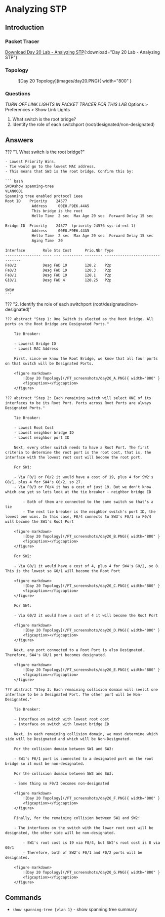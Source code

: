 # Analyzing STP

## Introduction

### Packet Tracer

[Download Day 20 Lab - Analyzing STP](/JITL/Day%2020%20Lab%20-%20Analyzing%20STP.pkt){:download="Day 20 Lab - Analyzing STP"}

### Topology

<figure markdown>
  ![Day 20 Topology](images/day20.PNG){ width="800" }
  <figcaption></figcaption>
</figure>

### Questions

*TURN OFF LINK LIGHTS IN PACKET TRACER FOR THIS LAB*
Options > Preferences > Show Link Lights

1. What switch is the root bridge?
2. Identify the role of each switchport (root/designated/non-designated)

## Answers

??? "1. What switch is the root bridge?"
        
    - Lowest Priority Wins.
    - Tie would go to the lowest MAC address.
    - This means that SW3 is the root bridge. Confirm this by:

    ``` bash
    SW3#show spanning-tree
    VLAN0001
    Spanning tree enabled protocol ieee
    Root ID    Priority    24577
                Address     00E0.F9E6.44A5
                This bridge is the root
                Hello Time  2 sec  Max Age 20 sec  Forward Delay 15 sec

    Bridge ID  Priority    24577  (priority 24576 sys-id-ext 1)
                Address     00E0.F9E6.44A5
                Hello Time  2 sec  Max Age 20 sec  Forward Delay 15 sec
                Aging Time  20

    Interface        Role Sts Cost      Prio.Nbr Type
    ---------------- ---- --- --------- -------- --------------------------------
    Fa0/2            Desg FWD 19        128.2    P2p
    Fa0/3            Desg FWD 19        128.3    P2p
    Fa0/1            Desg FWD 19        128.1    P2p
    Gi0/1            Desg FWD 4         128.25   P2p

    SW3#
    ```
    
??? "2. Identify the role of each switchport (root/designated/non-designated)"

    ??? abstract "Step 1: One Switch is elected as the Root Bridge. All ports on the Root Bridge are Designated Ports."

        Tie Breaker:
             
        - Lowerst Bridge ID
        - Lowest MAC Address

        First, since we know the Root Bridge, we know that all four ports on that switch will be Designated Ports.

        <figure markdown>
            ![Day 20 Topology](/PT_screenshots/day20_A.PNG){ width="800" }
            <figcaption></figcaption>
        </figure>

    ??? abstract "Step 2: Each remaining switch will select ONE of its interfaces to be its Root Port. Ports across Root Ports are always Designated Ports."

        Tie Breaker:
             
        - Lowest Root Cost
        - Lowest neighbor bridge ID
        - Lowest neighbor port ID

        Next, every other switch needs to have a Root Port. The first criteria to determine the root port is the root cost, that is, the interface with the lowest root cost will become the root port.

        For SW1:
        
        - Via F0/1 or F0/2 it would have a cost of 19, plus 4 for SW2's G0/1, plus 4 for SW4's G0/2, so 27.
        - Via F0/3 or F0/4 it has a cost of just 19. But we don't know which one yet so lets look at the tie breaker - neighbor bridge ID

            - Both of them are connected to the same switch so that's a tie
            - The next tie breaker is the neighbor switch's port ID, the lowest one wins. In this case, F0/4 connects to SW3's F0/1 so F0/4 will become the SW1's Root Port
        
        <figure markdown>
            ![Day 20 Topology](/PT_screenshots/day20_B.PNG){ width="800" }
            <figcaption></figcaption>
        </figure>

        For SW2:

        - Via G0/1 it would have a cost of 4, plus 4 for SW4's G0/2, so 8. This is the lowest so G0/1 will become the Root Port

        <figure markdown>
            ![Day 20 Topology](/PT_screenshots/day20_C.PNG){ width="800" }
            <figcaption></figcaption>
        </figure>

        For SW4:

        - Via G0/2 it would have a cost of 4 it will become the Root Port

        <figure markdown>
            ![Day 20 Topology](/PT_screenshots/day20_D.PNG){ width="800" }
            <figcaption></figcaption>
        </figure>

        Next, any port connected to a Root Port is also Designated. Therefore, SW4's G0/1 port becomes designated.

        <figure markdown>
            ![Day 20 Topology](/PT_screenshots/day20_E.PNG){ width="800" }
            <figcaption></figcaption>
        </figure>

    ??? abstract "Step 3: Each remaining collision domain will seelct one interface to be a Designated Port. The other port will be Non-Designated."

        Tie Breaker:
             
        - Interface on switch with lowest root cost
        - interface on switch with lowest bridge ID

        Next, in each remaining collision domain, we must determine which side will be Designated and which will be Non-Designated.

        For the collision domain between SW1 and SW3:

        - SW1's F0/1 port is connected to a designated port on the root bridge so it must be non-designated.

        For the collision domain between SW2 and SW3:

        - Same thing so F0/3 becomes non-designated

        <figure markdown>
            ![Day 20 Topology](/PT_screenshots/day20_F.PNG){ width="800" }
            <figcaption></figcaption>
        </figure>

        Finally, for the remaining collision between SW1 and SW2:
        
        - The interfaces on the switch with the lower root cost will be designated, the other side will be non-designated.

            - SW1's root cost is 19 via F0/4, but SW2's root cost is 8 via G0/1
            - Therefore, both of SW2's F0/1 and F0/2 ports will be designated.

        <figure markdown>
            ![Day 20 Topology](/PT_screenshots/day20_G.PNG){ width="800" }
            <figcaption></figcaption>
        </figure>


## Commands

* `show spanning-tree {vlan 1}` - show spanning tree summary
  